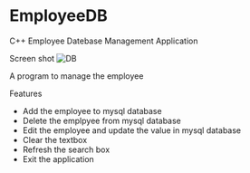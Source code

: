 # EmployeeDB

C++ Employee Datebase Management Application

Screen shot
![DB](https://user-images.githubusercontent.com/93884960/217077923-90a2edbd-81d5-4f0b-abd9-dca308ed86da.PNG)

A program to manage the employee

Features

* Add the employee to mysql database
* Delete the emplpyee from mysql database
* Edit the employee and update the value in mysql database
* Clear the textbox
* Refresh the search box
* Exit the application
